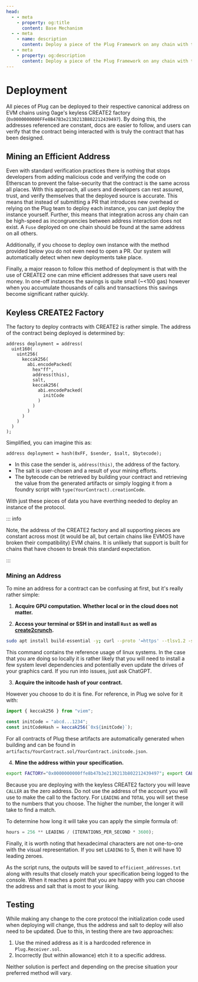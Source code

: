 ```yaml
---
head:
  - - meta
    - property: og:title
      content: Base Mechanism
  - - meta
    - name: description
      content: Deploy a piece of the Plug Framework on any chain with the help of CREATE2.
  - - meta
    - property: og:description
      content: Deploy a piece of the Plug Framework on any chain with the help of CREATE2.
---
```


# Deployment

All pieces of Plug can be deployed to their respective canonical address on EVM chains using 0age's keyless CREATE2 factory (`0x0000000000FFe8B47B3e2130213B802212439497`). By doing this, the addresses referenced are constant, docs are easier to follow, and users can verify that the contract being interacted with is truly the contract that has been designed.

## Mining an Efficient Address

Even with standard verification practices there is nothing that stops developers from adding malicious code and verifying the code on Etherscan to prevent the false-security that the contract is the same across all places. With this approach, all users and developers can rest assured, trust, and verify themselves that the deployed source is accurate. This means that instead of submitting a PR that introduces new overhead or relying on the Plug team to deploy each instance, you can just deploy the instance yourself. Further, this means that integration across any chain can be high-speed as incongruencies between address interaction does not exist. A `Fuse` deployed on one chain should be found at the same address on all others.

Additionally, if you choose to deploy own instance with the method provided below you do not even need to open a PR. Our system will automatically detect when new deployments take place.

Finally, a major reason to follow this method of deployment is that with the use of CREATE2 one can mine efficient addresses that save users real money. In one-off instances the savings is quite small (~<100 gas) however when you accumulate thousands of calls and transactions this savings become significant rather quickly.

## Keyless CREATE2 Factory

The factory to deploy contracts with CREATE2 is rather simple. The address of the contract being deployed is determined by:

```solidity
address deployment = address(
  uint160(
    uint256(
      keccak256(
        abi.encodePacked(
          hex"ff",
          address(this),
          salt,
          keccak256(
            abi.encodePacked(
              initCode
            )
          )
        )
      )
    )
  )
);
```

Simplified, you can imagine this as:

```solidity
address deployment = hash(0xFF, $sender, $salt, $bytecode);
```

- In this case the sender is, `address(this)`, the address of the factory.
- The salt is user-chosen and a result of your mining efforts.
- The bytecode can be retrieved by building your contract and retrieving the value from the generated artifacts or simply logging it from a foundry script with `type(YourContract).creationCode`.

With just these pieces of data you have everthing needed to deploy an instance of the protocol.

::: info

Note, the address of the CREATE2 factory and all supporting pieces are constant across most (it would be all, but certain chains like EVMOS have broken their compatibility) EVM chains. It is unlikely that support is built for chains that have chosen to break this standard expectation.

:::

### Mining an Address

To mine an address for a contract can be confusing at first, but it's really rather simple:

1. **Acquire GPU computation. Whether local or in the cloud does not matter.**

2. **Access your terminal or SSH in and install `Rust` as well as [create2crunch](https://github.com/0age/create2crunch).**

```bash
sudo apt install build-essential -y; curl --proto '=https' --tlsv1.2 -sSf https://sh.rustup.rs | sh -s -- -y; source "$HOME/.cargo/env"; git clone https://github.com/0age/create2crunch && cd create2crunch; sed -i 's/0x4/0x40/g' src/lib.rs
```

This command contains the reference usage of linux systems. In the case that you are doing so locally it is rather likely that you will need to install a few system level dependencies and potentially even update the drives of your graphics card. If you run into issues, just ask ChatGPT.

3. **Acquire the initcode hash of your contract.**

However you choose to do it is fine. For reference, in Plug we solve for it with:

```typescript
import { keccak256 } from "viem";

const initCode = "abcd...1234";
const initCodeHash = keccak256(`0x${initCode}`);
```

For all contracts of Plug these artifacts are automatically generated when building and can be found in `artifacts/YourContract.sol/YourContract.initcode.json`.

4. **Mine the address within your specification.**

```bash
export FACTORY="0x0000000000ffe8b47b3e2130213b802212439497"; export CALLER="0x0000000000000000000000000000000000000000"; export INIT_CODE_HASH="<INSERT_YOUR_HASH_HERE>"; export LEADING=5; export TOTAL=7; cargo run --release $FACTORY $CALLER $INIT_CODE_HASH 0 $LEADING $TOTAL
```

Because you are deploying with the keyless CREATE2 factory you will leave `CALLER` as the zero address. Do not use the address of the account you will use to make the call to the factory. For `LEADING` and `TOTAL` you will set these to the numbers that you choose. The higher the number, the longer it will take to find a match.

To determine how long it will take you can apply the simple formula of:

```typescript
hours = 256 ** LEADING / (ITERATIONS_PER_SECOND * 3600);
```

Finally, it is worth noting that hexadecimal characters are not one-to-one with the visual representation. If you set `LEADING` to 5, then it will have 10 leading zeroes.

As the script runs, the outputs will be saved to `efficient_addresses.txt` along with results that closely match your specification being logged to the console. When it reaches a point that you are happy with you can choose the address and salt that is most to your liking.

## Testing

While making any change to the core protocol the initialization code used when deploying will change, thus the address and salt to deploy will also need to be updated. Due to this, in testing there are two approaches:

1. Use the mined address as it is a hardcoded reference in `Plug.Receiver.sol`.
2. Incorrectly (but within allowance) etch it to a specific address.

Neither solution is perfect and depending on the precise situation your preferred method will vary.
